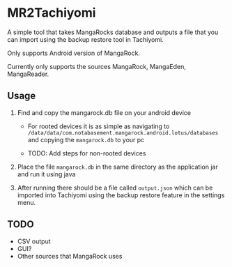 # MR2Tachiyomi

A simple tool that takes MangaRocks database and outputs a file that you can import using the backup restore tool in Tachiyomi. 

Only supports Android version of MangaRock.

Currently only supports the sources MangaRock, MangaEden, MangaReader.

## Usage

1. Find and copy the mangarock.db file on your android device
    - For rooted devices it is as simple as navigating to `/data/data/com.notabasement.mangarock.android.lotus/databases` and
    copying the `mangarock.db` to your pc
    
    - TODO: Add steps for non-rooted devices

2. Place the file `mangarock.db` in the same directory as the application jar and run it using java

3. After running there should be a file called `output.json` which can be imported into Tachiyomi 
using the backup restore feature in the settings menu.

## TODO

- CSV output 
- GUI?
- Other sources that MangaRock uses
